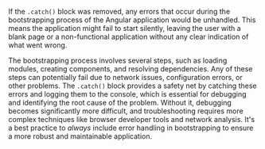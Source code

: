 If the `.catch()` block was removed, any errors that occur during the bootstrapping process of the Angular application would be unhandled. This means the application might fail to start silently, leaving the user with a blank page or a non-functional application without any clear indication of what went wrong. 

The bootstrapping process involves several steps, such as loading modules, creating components, and resolving dependencies. Any of these steps can potentially fail due to network issues, configuration errors, or other problems. The `.catch()` block provides a safety net by catching these errors and logging them to the console, which is essential for debugging and identifying the root cause of the problem. Without it, debugging becomes significantly more difficult, and troubleshooting requires more complex techniques like browser developer tools and network analysis.  It's a best practice to *always* include error handling in bootstrapping to ensure a more robust and maintainable application.